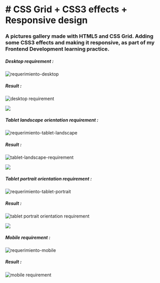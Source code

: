 <h1># CSS Grid + CSS3 effects + Responsive design</h1>
<h3> A pictures gallery made with HTML5 and CSS Grid. Adding some CSS3 effects and making it responsive, as part of my Frontend Development learning practice.</h3>

<h5> Desktop requirement : </h5>

![requerimiento-desktop](https://user-images.githubusercontent.com/65367714/156645820-674c7071-5b26-4d2f-b48b-ac82354eebc0.jpeg)

<h5> Result : </h5>

![desktop requirement](https://user-images.githubusercontent.com/65367714/156646244-4c162e03-994e-4ca5-80a3-ef3e96c20d77.JPG)

<img src="https://yata-apix-a9caea66-ad78-425f-aa08-e292558ebb65.lss.locawebcorp.com.br/b7c7dbff38ae4f419c94ce8d2254b9d9.png">

<h5> Tablet landscape orientation requirement :</h5>

![requerimiento-tablet-landscape](https://user-images.githubusercontent.com/65367714/156647571-9da587cd-2bce-4e49-ad35-6759a3c312e4.jpeg)

<h5> Result :</h5>

![tablet-landscape-requirement](https://user-images.githubusercontent.com/65367714/156648428-36196d66-27d4-4f84-9a80-f96843df998f.JPG)

<img src="https://yata-apix-a9caea66-ad78-425f-aa08-e292558ebb65.lss.locawebcorp.com.br/b7c7dbff38ae4f419c94ce8d2254b9d9.png">

<h5> Tablet portrait orientation requirement :</h5>

![requerimiento-tablet-portrait](https://user-images.githubusercontent.com/65367714/156649055-5ccb3eec-f4c7-4d50-9d76-04ce091f7fe1.jpeg)

<h5> Result :</h5>

![tablet portrait orientation requirement](https://user-images.githubusercontent.com/65367714/156649580-9997b9b0-7a5c-4a90-9b1a-a37dabe4782b.JPG)

<img src="https://yata-apix-a9caea66-ad78-425f-aa08-e292558ebb65.lss.locawebcorp.com.br/b7c7dbff38ae4f419c94ce8d2254b9d9.png">

<h5> Mobile requirement :</h5>

![requerimiento-mobile](https://user-images.githubusercontent.com/65367714/156649905-e2def47c-c870-47a5-9e48-ce6e689cade7.jpeg)

<h5> Result :</h5>

![mobile requirement ](https://user-images.githubusercontent.com/65367714/156650284-ea30aefa-352a-4c01-8b10-eb7bb52e90bc.JPG)


